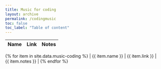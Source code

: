 ```yaml
---
title: Music for coding
layout: archive
permalink: /codingmusic
toc: false
toc_label: "Table of content"
---
```



| Name | Link | Notes |
| --- | --- | --- |
{% for item in site.data.music-coding %}
| {{ item.name }} | {{ item.link }} | {{ item.notes }} |
{% endfor %}